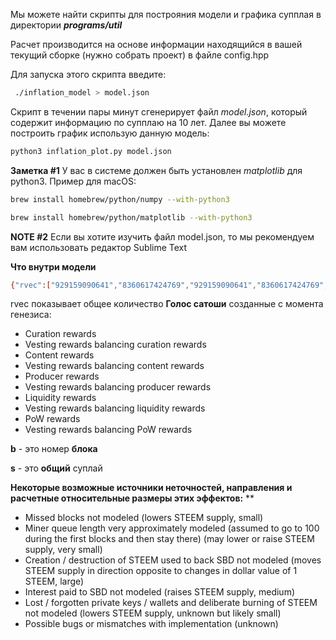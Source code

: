 Мы можете найти скрипты для построяния модели и графика супплая в директории  **_programs/util_**

Расчет производится на основе информации находящийся в вашей текущий сборке (нужно собрать проект) в файле config.hpp

Для запуска этого скрипта введите:
```bash
 ./inflation_model > model.json
```

Скрипт в течении пары минут сгенерирует файл  _model.json_, который содержит информацию по супплаю на 10 лет. Далее вы можете построить график использую данную модель:
```bash
python3 inflation_plot.py model.json
```

**Заметка #1** У вас в системе должен быть установлен _matplotlib_ для python3.
Пример для macOS:
```bash
brew install homebrew/python/numpy --with-python3
```

```bash
brew install homebrew/python/matplotlib --with-python3
```

**NOTE #2** Если вы хотите изучить файл model.json, то мы рекомендуем вам использовать редактор Sublime Text

**Что внутри модели**

```bash
{"rvec":["929159090641","8360617424769","929159090641","8360617424769","197985103985","1780051544865","195077031513","1755693283617","179687790278","1615357001502"],"b":68585000,"s":"24303404786580"}
```

rvec показывает общее количество **Голос сатоши** созданные с момента генезиса:

- Curation rewards
- Vesting rewards balancing curation rewards
- Content rewards
- Vesting rewards balancing content rewards
- Producer rewards
- Vesting rewards balancing producer rewards
- Liquidity rewards
- Vesting rewards balancing liquidity rewards
- PoW rewards
- Vesting rewards balancing PoW rewards

**b** - это номер **блока**

**s** - это **общий** суплай

**Некоторые возможные источники неточностей, направления и расчетные относительные размеры этих эффектов:**
**

- Missed blocks not modeled (lowers STEEM supply, small)
- Miner queue length very approximately modeled (assumed to go to 100 during the first blocks and then stay there) (may lower or raise STEEM supply, very small)
- Creation / destruction of STEEM used to back SBD not modeled (moves STEEM supply in direction opposite to changes in dollar value of 1 STEEM, large)
- Interest paid to SBD not modeled (raises STEEM supply, medium)
- Lost / forgotten private keys / wallets and deliberate burning of STEEM not modeled (lowers STEEM supply, unknown but likely small)
- Possible bugs or mismatches with implementation (unknown)
